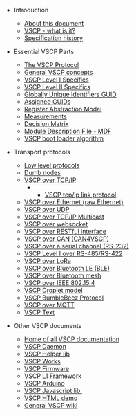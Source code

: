 * Introduction
  * [About this document](./README.md)
  * [VSCP - what is it?](./introduction.md)
  * [Specification history](vscp_specification_history.md)

* Essential VSCP Parts
  * [The VSCP Protocol](./vscp_protocol.md)
  * [General VSCP concepts](./vscp_general.md)
  * [VSCP Level I Specifics](./vscp_level_i_specifics.md)
  * [VSCP Level II Specifics](./vscp_level_ii_specifics.md)
  * [Globally Unique Identifiers GUID](./vscp_globally_unique_identifiers.md)
  * [Assigned GUIDs](assigned_guids.md)
  * [Register Abstraction Model](./vscp_register_abstraction_model.md)
  * [Measurements](./vscp_measurements.md)
  * [Decision Matrix](./vscp_decision_matrix.md)
  * [Module Description File - MDF](./vscp_module_description_file.md)
  * [VSCP boot loader algorithm](./vscp_boot_loader_algorithm.md)

* Transport protocols
  * [Low level protocols](./physical_level_lower_level_protocols.md)
   * [Dumb nodes](./vscp_dumb.md)
   * [VSCP over TCP/IP](./vscp_over_tcp_ip.md)
     * * [VSCP tcp/ip link protocol](./vscp_tcpiplink.md)
   * [VSCP over Ethernet (raw Ethernet)](./vscp_over_ethernet_raw_ethernet.md)
   * [VSCP over UDP](./vscp_over_udp.md)
   * [VSCP over TCP/IP Multicast](./vscp_over_multicast.md)
   * [VSCP over websocket](./vscp_websocket.md)
   * [VSCP over RESTful interface](./vscp_rest.md)
   * [VSCP over CAN (CAN4VSCP)](./vscp_over_can_can4vscp.md)
   * [VSCP over a serial channel (RS-232)](./vscp_over_a_serial_channel_rs-232.md)
   * [VSCP Level I over RS-485/RS-422](./vscp_level_i_over_rs-485_rs-422.md)
   * [VSCP over LoRa](./vscp_over_lora.md)
   * [VSCP over Bluetooth LE (BLE)](./vscp_over_bt_ble.md)     
   * [VSCP over Bluetooth mesh](./vscp_over_bt_mesh.md)
   * [VSCP over IEEE 802.15.4](./vscp_over_ieee_802.15.4.md)
   * [VSCP Droplet model](./vscp_droplet_model.md)
   * [VSCP BumbleBeez Protocol](./vscp_bumblebeez_protocol.md)
   * [VSCP over MQTT](./vscp_over_mqtt.md)
   * [VSCP Text](./vscp_text.md)

* Other VSCP documents
  * [Home of all VSCP documentation](https://docs.vscp.org)
  * [VSCP Daemon](https://grodansparadis.github.io/vscp/#/)
  * [VSCP Helper lib](https://grodansparadis.github.io/vscp-helper-lib/#/)
  * [VSCP Works](http://docs.vscp.org/vscpworks/latest/#/)
  * [VSCP Firmware](http://docs.vscp.org/firmware/latest/#/)
  * [VSCP L1 Framework](https://github.com/BlueAndi/vscp-framework/blob/master/README.md)
  * [VSCP Arduino](https://github.com/BlueAndi/vscp-arduino)
  * [VSCP Javascript lib.](https://docs.vscp.org/#development)
  * [VSCP HTML demo](https://demo.vscp.org/)
  * [General VSCP wiki](https://github.com/grodansparadis/vscp/wiki)



